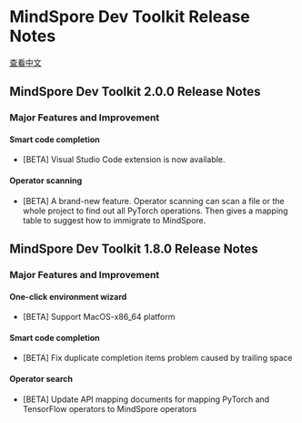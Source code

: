 # MindSpore Dev Toolkit Release Notes

[查看中文](./RELEASE_CN.md)

## MindSpore Dev Toolkit 2.0.0 Release Notes

### Major Features and Improvement

#### Smart code completion

- [BETA] Visual Studio Code extension is now available. 

#### Operator scanning

- [BETA] A brand-new feature. Operator scanning can scan a file or the whole project to find out all PyTorch operations.
  Then gives a mapping table to suggest how to immigrate to MindSpore.

## MindSpore Dev Toolkit 1.8.0 Release Notes

### Major Features and Improvement

#### One-click environment wizard

- [BETA] Support MacOS-x86_64 platform

#### Smart code completion

- [BETA] Fix duplicate completion items problem caused by trailing space

#### Operator search

- [BETA] Update API mapping documents for mapping PyTorch and TensorFlow operators to MindSpore operators
